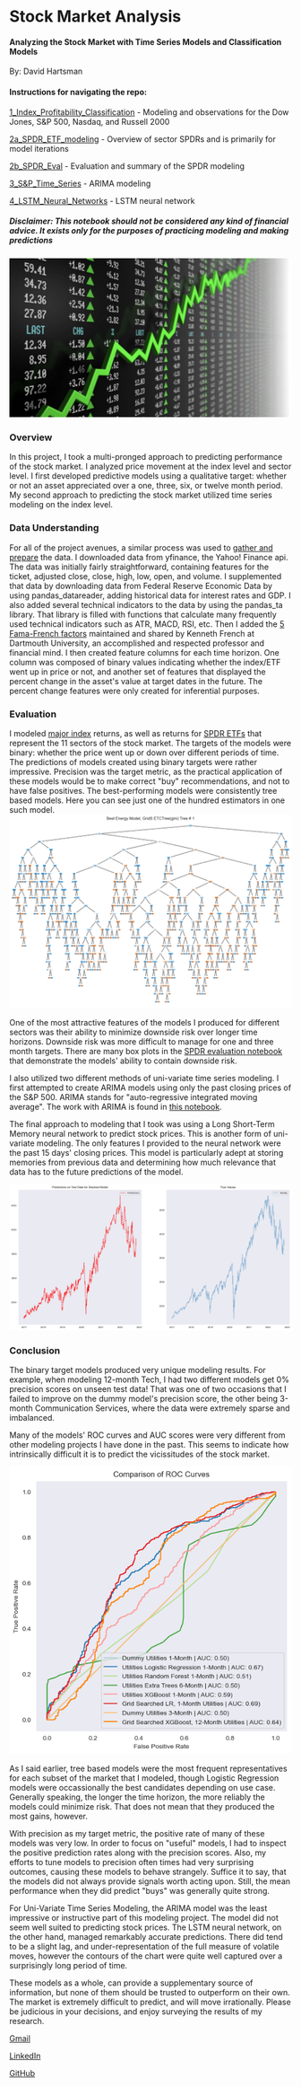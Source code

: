 # Stock Market Analysis
#### Analyzing the Stock Market with Time Series Models and Classification Models

By: David Hartsman

#### Instructions for navigating the repo:

[1_Index_Profitability_Classification](https://github.com/dvdhartsman/Stock_Market_Analysis/blob/main/1_Index_Profitability_Classification.ipynb) - Modeling and observations for the Dow Jones, S&P 500, Nasdaq, and Russell 2000

[2a_SPDR_ETF_modeling](https://github.com/dvdhartsman/Stock_Market_Analysis/blob/main/2a_SPDR_ETF_modeling.ipynb) - Overview of sector SPDRs and is primarily for model iterations

[2b_SPDR_Eval](https://github.com/dvdhartsman/Stock_Market_Analysis/blob/main/2b_SPDR_Eval.ipynb) - Evaluation and summary of the SPDR modeling

[3_S&P_Time_Series](https://github.com/dvdhartsman/Stock_Market_Analysis/blob/main/3_S%26P_Time_Series.ipynb) - ARIMA modeling

[4_LSTM_Neural_Networks](https://github.com/dvdhartsman/Stock_Market_Analysis/blob/main/4_LSTM_Neural_Networks.ipynb) - LSTM neural network

##### Disclaimer: This notebook should not be considered any kind of financial advice. It exists only for the purposes of practicing modeling and making predictions

![Prices Being Charted in Real Time](./Files/stock_header.jpg)
### Overview
In this project, I took a multi-pronged approach to predicting performance of the stock market. I analyzed price movement at the index level and sector level. I first developed predictive models using a qualitative target: whether or not an asset appreciated over a one, three, six, or twelve month period. My second approach to predicting the stock market utilized time series modeling on the index level. 


### Data Understanding
For all of the project avenues, a similar process was used to [gather and prepare](https://github.com/dvdhartsman/Stock_Market_Analysis/blob/main/Data_Prep/Data_Downloads_and_Processing.ipynb) the data. I downloaded data from yfinance, the Yahoo! Finance api. The data was initially fairly straightforward, containing features for the ticket, adjusted close, close, high, low, open, and volume. I supplemented that data by downloading data from Federal Reserve Economic Data by using pandas_datareader, adding historical data for interest rates and GDP. I also added several technical indicators to the data by using the pandas_ta library. That library is filled with functions that calculate many frequently used technical indicators such as ATR, MACD, RSI, etc. Then I added the [5 Fama-French factors](https://mba.tuck.dartmouth.edu/pages/faculty/ken.french/Data_Library/f-f_factors.html) maintained and shared by Kenneth French at Dartmouth University, an accomplished and respected professor and financial mind. I then created feature columns for each time horizon. One column was composed of binary values indicating whether the index/ETF went up in price or not, and another set of features that displayed the percent change in the asset's value at target dates in the future. The percent change features were only created for inferential purposes. 

### Evaluation
I modeled [major index](https://github.com/dvdhartsman/Stock_Market_Analysis/blob/main/1_Index_Profitability_Classification.ipynb) returns, as well as returns for [SPDR ETFs](https://github.com/dvdhartsman/Stock_Market_Analysis/blob/main/2a_SPDR_ETF_modeling.ipynb) that represent the 11 sectors of the stock market. The targets of the models were binary: whether the price went up or down over different periods of time. The predictions of models created using binary targets were rather impressive. Precision was the target metric, as the practical application of these models would be to make correct "buy" recommendations, and not to have false positives. The best-performing models were consistently tree based models. Here you can see just one of the hundred estimators in one such model.  
![This ExtraTreesClassifier Estimator is quite complicated...](./Files/extra_tree.jpg)


One of the most attractive features of the models I produced for different sectors was their ability to minimize downside risk over longer time horizons. Downside risk was more difficult to manage for one and three month targets. There are many box plots in the [SPDR evaluation notebook](https://github.com/dvdhartsman/Stock_Market_Analysis/blob/main/2b_SPDR_Eval.ipynb) that demonstrate the models' ability to contain downside risk. 

I also utilized two different methods of uni-variate time series modeling. I first attempted to create ARIMA models using only the past closing prices of the S&P 500. ARIMA stands for "auto-regressive integrated moving average". The work with ARIMA is found in [this notebook](https://github.com/dvdhartsman/Stock_Market_Analysis/blob/main/3_S%26P_Time_Series.ipynb).

The final approach to modeling that I took was using a Long Short-Term Memory neural network to predict stock prices. This is another form of uni-variate modeling. The only features I provided to the neural network were the past 15 days' closing prices. This model is particularly adept at storing memories from previous data and determining how much relevance that data has to the future predictions of the model.  

![LSTM Predictions vs True Values](./Files/LSTM_preds.jpg)


### Conclusion

The binary target models produced very unique modeling results. For example, when modeling 12-month Tech, I had two different models get 0% precision scores on unseen test data! That was one of two occasions that I failed to improve on the dummy model's precision score, the other being 3-month Communication Services, where the data were extremely sparse and imbalanced.

Many of the models' ROC curves and AUC scores were very different from other modeling projects I have done in the past. This seems to indicate how intrinsically difficult it is to predict the vicissitudes of the stock market. 

![CRAZY Curves](./Files/drunk_Curve.jpg) 

As I said earlier, tree based models were the most frequent representatives for each subset of the market that I modeled, though Logistic Regression models were occassionally the best candidates depending on use case. Generally speaking, the longer the time horizon, the more reliably the models could minimize risk. That does not mean that they produced the most gains, however.

With precision as my target metric, the positive rate of many of these models was very low. In order to focus on "useful" models, I had to inspect the positive prediction rates along with the precision scores. Also, my efforts to tune models to precision often times had very surprising outcomes, causing these models to behave strangely. Suffice it to say, that the models did not always provide signals worth acting upon. Still, the mean performance when they did predict "buys" was generally quite strong.

For Uni-Variate Time Series Modeling, the ARIMA model was the least impressive or instructive part of this modeling project. The model did not seem well suited to predicting stock prices. The LSTM neural network, on the other hand, managed remarkably accurate predictions. There did tend to be a slight lag, and under-representation of the full measure of volatile moves, however the contours of the chart were quite well captured over a surprisingly long period of time. 

These models as a whole, can provide a supplementary source of information, but none of them should be trusted to outperform on their own. The market is extremely difficult to predict, and will move irrationally. Please be judicious in your decisions, and enjoy surveying the results of my research.

[Gmail](dvdhartsman@gmail.com)

[LinkedIn](https://www.linkedin.com/in/david-hartsman-data/)

[GitHub](https://github.com/dvdhartsman)

